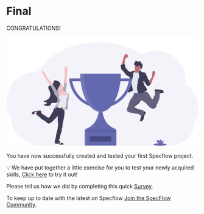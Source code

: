 Final
======

CONGRATULATIONS! 

![Dotnet Version](../_static/step10/finished_tutorial.png)


You have now successfully created and tested your first Specflow project.

💡 We have put together a little exercise for you to test your newly acquired skills, <a href="https://docs.specflow.org/projects/getting-started/en/latest/GettingStarted/Exercise.html" target="_blank" rel="noopener noreferrer">Click here</a> to try it out!

Please tell us how we did by completing this quick <a href="https://surveys.hotjar.com/592217b5-a444-4101-9a5d-b65dd70bde3a" target="_blank" rel="noopener noreferrer">Survey</a>. 

To keep up to date with the latest on Specflow [Join the SpecFlow Community](https://specflow.org/community/).



